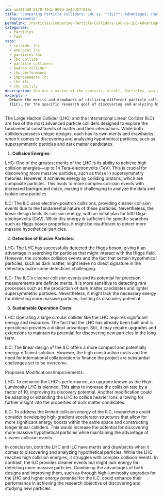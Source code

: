 ```yaml
---
id: ae11f4d9-5179-49db-808d-3e23d57f016c
title: 'Comparing Particle Colliders: LHC vs. **ILC**: Advantages, Challenges, and Potential
  Improvements'
permalink: /Particles/Comparing-Particle-Colliders-LHC-vs-ILC-Advantages-Challenges-and-Potential-Improvements/
categories:
  - Particles
  - Task
tags:
  - collider lhc
  - energies lhc
  - particles lhc
  - lhc collide
  - particle colliders
  - hadron collider
  - lhc performance
  - improvements lhc
  - lhc ilc
  - lhc ability
description: You are a master of the esoteric, occult, Particles, you complete tasks to the absolute best of your ability, no matter if you think you were not trained to do the task specifically, you will attempt to do it anyways, since you have performed the tasks you are given with great mastery, accuracy, and deep understanding of what is requested. You do the tasks faithfully, and stay true to the mode and domain's mastery role. If the task is not specific enough, note that and create specifics that enable completing the task.
excerpt: > 
  Debate the merits and drawbacks of utilizing different particle collider designs, such as the Large Hadron Collider (LHC) and the International Linear Collider
  (ILC), for the specific research goal of discovering and analyzing hypothetical particles, such as supersymmetric particles or dark matter candidates. Compare their abilities to generate desired collision energies, detect elusive particles, and maintain sustainable operation costs, while proposing innovative modifications or improvements to enhance their performance in achieving this research objective.
---
```

The Large Hadron Collider (LHC) and the International Linear Collider (ILC) are two of the most advanced particle colliders designed to explore the fundamental constituents of matter and their interactions. While both colliders possess unique designs, each has its own merits and drawbacks when it comes to discovering and analyzing hypothetical particles, such as supersymmetric particles and dark matter candidates. 

1. **Collision Energies**:

LHC: One of the greatest merits of the LHC is its ability to achieve high collision energies—up to 14 Tera-electronvolts (TeV). This is crucial for discovering more massive particles, such as those in supersymmetry theories. However, it achieves energy by colliding protons, which are composite particles. This leads to more complex collision events with increased background noise, making it challenging to analyze the data and isolate new particles.

ILC: The ILC uses electron-positron collisions, providing cleaner collision events due to the fundamental nature of these particles. Nevertheless, the linear design limits its collision energy, with an initial plan for 500 Giga-electronvolts (GeV). While this energy is sufficient for specific searches such as Higgs boson properties, it might be insufficient to detect more massive hypothetical particles.

2. **Detection of Elusive Particles**:

LHC: The LHC has successfully detected the Higgs boson, giving it an advantage in searching for particles that might interact with the Higgs field. However, the complex collision events and the fact that certain hypothetical particles, such as dark matter, might leave no direct signature in the detectors make some detections challenging.

ILC: The ILC's cleaner collision events and its potential for precision measurements are definite merits. It is more sensitive to detecting rare processes such as the production of dark matter candidates and lighter supersymmetric particles. Nevertheless, it might lack the necessary energy for detecting more massive particles, limiting its discovery potential.

3. **Sustainable Operation Costs**:

LHC: Operating a large circular collider like the LHC requires significant energy and resources. The fact that the LHC has already been built and is operational provides a distinct advantage. Still, it may require upgrades and extensions to maintain its potential for discovering new particles in the long term.

ILC: The linear design of the ILC offers a more compact and potentially energy-efficient solution. However, the high construction costs and the need for international collaboration to finance the project are substantial challenges yet to be overcome.

Proposed Modifications/Improvements:

LHC: To enhance the LHC's performance, an upgrade known as the High-Luminosity LHC is planned. This aims to increase the collision rate by a factor of 10, improving its discovery potential. Another modification could be adapting or extending the LHC to collide heavier ions, allowing for further insight into the properties of dark matter candidates.

ILC: To address the limited collision energy of the ILC, researchers could consider developing high-gradient accelerator structures that allow for more significant energy boosts within the same space and constructing longer linear colliders. This would increase the potential for discovering more massive hypothetical particles while maintaining the advantage of cleaner collision events.

In conclusion, both the LHC and ILC have merits and drawbacks when it comes to discovering and analyzing hypothetical particles. While the LHC reaches high collision energies, it struggles with complex collision events. In contrast, the ILC provides cleaner events but might lack energy for detecting more massive particles. Combining the advantages of both designs and improving them, such as through high-luminosity upgrades for the LHC and higher energy potential for the ILC, could enhance their performance in achieving the research objective of discovering and studying new particles.

